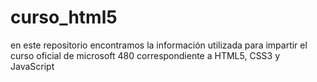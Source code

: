 # curso_html5
en este repositorio encontramos la información utilizada para impartir el curso oficial de microsoft 480 correspondiente a HTML5, CSS3 y JavaScript
